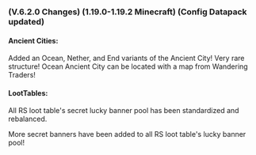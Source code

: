 ### **(V.6.2.0 Changes) (1.19.0-1.19.2 Minecraft) (Config Datapack updated)**

#### Ancient Cities:
Added an Ocean, Nether, and End variants of the Ancient City! Very rare structure! 
 Ocean Ancient City can be located with a map from Wandering Traders!

#### LootTables:
All RS loot table's secret lucky banner pool has been standardized and rebalanced.

More secret banners have been added to all RS loot table's lucky banner pool!